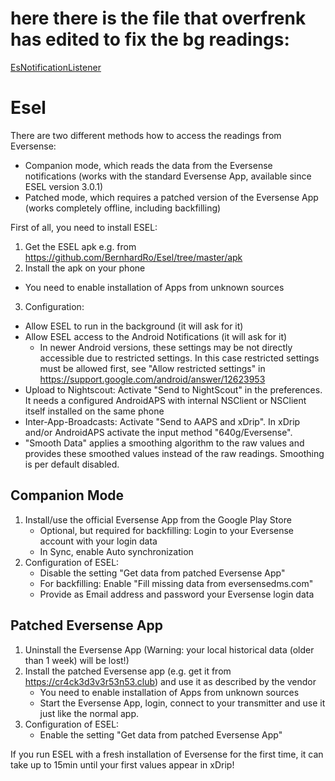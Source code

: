 # here there is the file that overfrenk has edited to fix the bg readings:
[EsNotificationListener](app/src/main/java/esel/esel/esel/datareader/EsNotificationListener.java)
# Esel
There are two different methods how to access the readings from Eversense: 
* Companion mode, which reads the data from the Eversense notifications (works with the standard Eversense App, available since ESEL version 3.0.1)
* Patched mode, which requires a patched version of the Eversense App (works completely offline, including backfilling)

First of all, you need to install ESEL:
1. Get the ESEL apk e.g. from https://github.com/BernhardRo/Esel/tree/master/apk
2. Install the apk on your phone
  * You need to enable installation of Apps from unknown sources
3. Configuration:
  * Allow ESEL to run in the background (it will ask for it)
  * Allow ESEL access to the Android Notifications (it will ask for it)
    * In newer Android versions, these settings may be not directly accessible due to restricted settings. In this case restricted settings must be allowed first, see "Allow restricted settings" in https://support.google.com/android/answer/12623953
  * Upload to Nightscout: Activate "Send to NightScout" in the preferences. It needs a configured AndroidAPS with internal NSClient or NSClient itself installed on the same phone
  * Inter-App-Broadcasts: Activate "Send to AAPS and xDrip". In xDrip and/or AndroidAPS activate the input method "640g/Eversense".
  * "Smooth Data" applies a smoothing algorithm to the raw values and provides these smoothed values instead of the raw readings. Smoothing is per default disabled.

## Companion Mode
1. Install/use the official Eversense App from the Google Play Store
   * Optional, but required for backfilling: Login to your Eversense account with your login data
   * In Sync, enable Auto synchronization 
3. Configuration of ESEL:
   * Disable the setting "Get data from patched Eversense App"
   * For backfilling: Enable "Fill missing data from eversensedms.com"
   * Provide as Email address and password your Eversense login data

## Patched Eversense App
1. Uninstall the Eversense App (Warning: your local historical data (older than 1 week) will be lost!)
2. Install the patched Eversense app (e.g. get it from https://cr4ck3d3v3r53n53.club) and use it as described by the vendor
   * You need to enable installation of Apps from unknown sources
   * Start the Eversense App, login, connect to your transmitter and use it just like the normal app.
3. Configuration of ESEL:
   * Enable the setting "Get data from patched Eversense App"

If you run ESEL with a fresh installation of Eversense for the first time, it can take up to 15min until your first values appear in xDrip!
